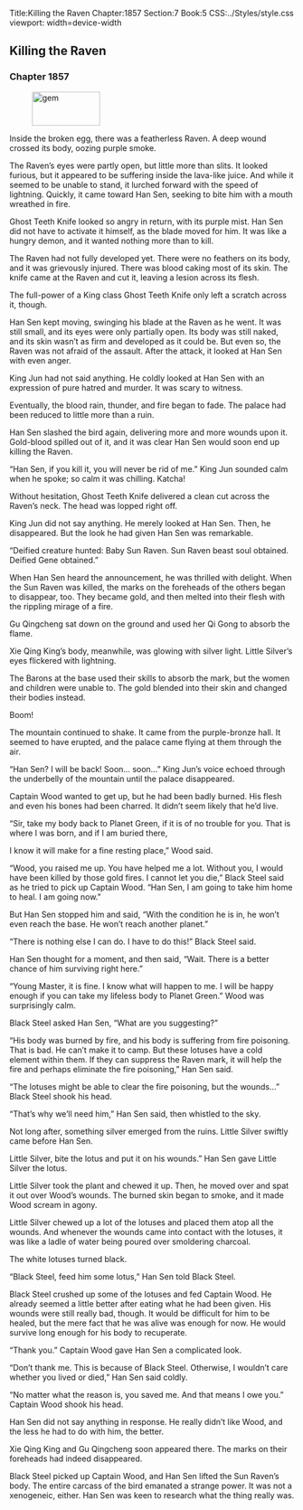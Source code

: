 Title:Killing the Raven 
Chapter:1857 
Section:7 
Book:5 
CSS:../Styles/style.css 
viewport: width=device-width
  
## Killing the Raven
### Chapter 1857
  
<figure>
	<img src="../Images/gem.gif" alt="gem" id="gem" width="120" height="60" />
</figure>
  

  
Inside the broken egg, there was a featherless Raven. A deep wound crossed its body, oozing purple smoke.

The Raven’s eyes were partly open, but little more than slits. It looked furious, but it appeared to be suffering inside the lava-like juice. And while it seemed to be unable to stand, it lurched forward with the speed of lightning. Quickly, it came toward Han Sen, seeking to bite him with a mouth wreathed in fire.

Ghost Teeth Knife looked so angry in return, with its purple mist. Han Sen did not have to activate it himself, as the blade moved for him. It was like a hungry demon, and it wanted nothing more than to kill.

The Raven had not fully developed yet. There were no feathers on its body, and it was grievously injured. There was blood caking most of its skin. The knife came at the Raven and cut it, leaving a lesion across its flesh.

The full-power of a King class Ghost Teeth Knife only left a scratch across it, though.

Han Sen kept moving, swinging his blade at the Raven as he went. It was still small, and its eyes were only partially open. Its body was still naked, and its skin wasn’t as firm and developed as it could be. But even so, the Raven was not afraid of the assault. After the attack, it looked at Han Sen with even anger.

King Jun had not said anything. He coldly looked at Han Sen with an expression of pure hatred and murder. It was scary to witness.

Eventually, the blood rain, thunder, and fire began to fade. The palace had been reduced to little more than a ruin.

Han Sen slashed the bird again, delivering more and more wounds upon it. Gold-blood spilled out of it, and it was clear Han Sen would soon end up killing the Raven.

“Han Sen, if you kill it, you will never be rid of me.” King Jun sounded calm when he spoke; so calm it was chilling. Katcha!

Without hesitation, Ghost Teeth Knife delivered a clean cut across the Raven’s neck. The head was lopped right off.

King Jun did not say anything. He merely looked at Han Sen. Then, he disappeared. But the look he had given Han Sen was remarkable.

“Deified creature hunted: Baby Sun Raven. Sun Raven beast soul obtained. Deified Gene obtained.”

When Han Sen heard the announcement, he was thrilled with delight. When the Sun Raven was killed, the marks on the foreheads of the others began to disappear, too. They became gold, and then melted into their flesh with the rippling mirage of a fire.

Gu Qingcheng sat down on the ground and used her Qi Gong to absorb the flame.

Xie Qing King’s body, meanwhile, was glowing with silver light. Little Silver’s eyes flickered with lightning.

The Barons at the base used their skills to absorb the mark, but the women and children were unable to. The gold blended into their skin and changed their bodies instead.

Boom!

The mountain continued to shake. It came from the purple-bronze hall. It seemed to have erupted, and the palace came flying at them through the air.

“Han Sen? I will be back! Soon… soon…” King Jun’s voice echoed through the underbelly of the mountain until the palace disappeared.

Captain Wood wanted to get up, but he had been badly burned. His flesh and even his bones had been charred. It didn’t seem likely that he’d live.

“Sir, take my body back to Planet Green, if it is of no trouble for you. That is where I was born, and if I am buried there,

I know it will make for a fine resting place,” Wood said.

“Wood, you raised me up. You have helped me a lot. Without you, I would have been killed by those gold fires. I cannot let you die,” Black Steel said as he tried to pick up Captain Wood. “Han Sen, I am going to take him home to heal. I am going now.”

But Han Sen stopped him and said, “With the condition he is in, he won’t even reach the base. He won’t reach another planet.”

“There is nothing else I can do. I have to do this!” Black Steel said.

Han Sen thought for a moment, and then said, “Wait. There is a better chance of him surviving right here.”

“Young Master, it is fine. I know what will happen to me. I will be happy enough if you can take my lifeless body to Planet Green.” Wood was surprisingly calm.

Black Steel asked Han Sen, “What are you suggesting?”

“His body was burned by fire, and his body is suffering from fire poisoning. That is bad. He can’t make it to camp. But these lotuses have a cold element within them. If they can suppress the Raven mark, it will help the fire and perhaps eliminate the fire poisoning,” Han Sen said.

“The lotuses might be able to clear the fire poisoning, but the wounds…” Black Steel shook his head.

“That’s why we’ll need him,” Han Sen said, then whistled to the sky.

Not long after, something silver emerged from the ruins. Little Silver swiftly came before Han Sen.

Little Silver, bite the lotus and put it on his wounds.” Han Sen gave Little Silver the lotus.

Little Silver took the plant and chewed it up. Then, he moved over and spat it out over Wood’s wounds. The burned skin began to smoke, and it made Wood scream in agony.

Little Silver chewed up a lot of the lotuses and placed them atop all the wounds. And whenever the wounds came into contact with the lotuses, it was like a ladle of water being poured over smoldering charcoal.

The white lotuses turned black.

“Black Steel, feed him some lotus,” Han Sen told Black Steel.

Black Steel crushed up some of the lotuses and fed Captain Wood. He already seemed a little better after eating what he had been given. His wounds were still really bad, though. It would be difficult for him to be healed, but the mere fact that he was alive was enough for now. He would survive long enough for his body to recuperate.

“Thank you.” Captain Wood gave Han Sen a complicated look.

“Don’t thank me. This is because of Black Steel. Otherwise, I wouldn’t care whether you lived or died,” Han Sen said coldly.

“No matter what the reason is, you saved me. And that means I owe you.” Captain Wood shook his head.

Han Sen did not say anything in response. He really didn’t like Wood, and the less he had to do with him, the better.

Xie Qing King and Gu Qingcheng soon appeared there. The marks on their foreheads had indeed disappeared.

Black Steel picked up Captain Wood, and Han Sen lifted the Sun Raven’s body. The entire carcass of the bird emanated a strange power. It was not a xenogeneic, either. Han Sen was keen to research what the thing really was.